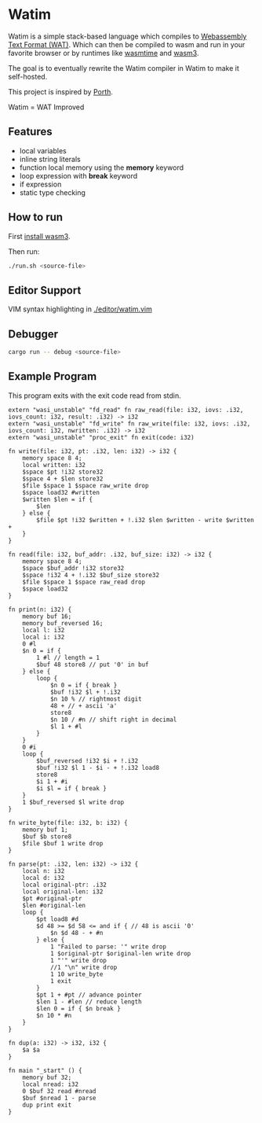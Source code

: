 # Watim 

Watim is a simple stack-based language which compiles to [Webassembly Text Format (WAT)](https://developer.mozilla.org/en-US/docs/WebAssembly/Understanding_the_text_format).
Which can then be compiled to wasm and run in your favorite browser or by runtimes like [wasmtime](https://github.com/bytecodealliance/wasmtime) and [wasm3](https://github.com/wasm3/wasm3).

The goal is to eventually rewrite the Watim compiler in Watim to make it self-hosted.

This project is inspired by [Porth](https://gitlab.com/tsoding/porth).

Watim = WAT Improved

## Features
- local variables
- inline string literals
- function local memory using the **memory** keyword
- loop expression with **break** keyword
- if expression
- static type checking

## How to run
First [install wasm3](https://github.com/wasm3/wasm3/blob/main/docs/Installation.md).

Then run:
```bash
./run.sh <source-file>
```

## Editor Support
VIM syntax highlighting in [./editor/watim.vim](https://github.com/Blugatroff/watim/tree/main/editor/watim.vim)

## Debugger
```bash
cargo run -- debug <source-file>
```

## Example Program
This program exits with the exit code read from stdin.
```
extern "wasi_unstable" "fd_read" fn raw_read(file: i32, iovs: .i32, iovs_count: i32, result: .i32) -> i32
extern "wasi_unstable" "fd_write" fn raw_write(file: i32, iovs: .i32, iovs_count: i32, nwritten: .i32) -> i32
extern "wasi_unstable" "proc_exit" fn exit(code: i32)

fn write(file: i32, pt: .i32, len: i32) -> i32 {
    memory space 8 4;
    local written: i32
    $space $pt !i32 store32
    $space 4 + $len store32
    $file $space 1 $space raw_write drop
    $space load32 #written
    $written $len = if {
        $len
    } else {
        $file $pt !i32 $written + !.i32 $len $written - write $written +
    }
}

fn read(file: i32, buf_addr: .i32, buf_size: i32) -> i32 {
    memory space 8 4;
    $space $buf_addr !i32 store32 
    $space !i32 4 + !.i32 $buf_size store32 
    $file $space 1 $space raw_read drop
    $space load32
}

fn print(n: i32) {
    memory buf 16;
    memory buf_reversed 16;
    local l: i32
    local i: i32
    0 #l
    $n 0 = if {
        1 #l // length = 1
        $buf 48 store8 // put '0' in buf
    } else {
        loop {
            $n 0 = if { break }
            $buf !i32 $l + !.i32
            $n 10 % // rightmost digit
            48 + // + ascii 'a'
            store8
            $n 10 / #n // shift right in decimal
            $l 1 + #l
        }
    }
    0 #i
    loop {
        $buf_reversed !i32 $i + !.i32
        $buf !i32 $l 1 - $i - + !.i32 load8
        store8
        $i 1 + #i
        $i $l = if { break }
    }
    1 $buf_reversed $l write drop
}

fn write_byte(file: i32, b: i32) {
    memory buf 1;
    $buf $b store8
    $file $buf 1 write drop
}

fn parse(pt: .i32, len: i32) -> i32 {
    local n: i32
    local d: i32
    local original-ptr: .i32
    local original-len: i32
    $pt #original-ptr
    $len #original-len
    loop {
        $pt load8 #d
        $d 48 >= $d 58 <= and if { // 48 is ascii '0'
            $n $d 48 - + #n
        } else {
            1 "Failed to parse: '" write drop
            1 $original-ptr $original-len write drop
            1 "'" write drop
            //1 "\n" write drop
            1 10 write_byte
            1 exit
        }
        $pt 1 + #pt // advance pointer
        $len 1 - #len // reduce length
        $len 0 = if { $n break }
        $n 10 * #n
    }
}

fn dup(a: i32) -> i32, i32 {
    $a $a
}

fn main "_start" () {
    memory buf 32;
    local nread: i32
    0 $buf 32 read #nread
    $buf $nread 1 - parse
    dup print exit
}
```
